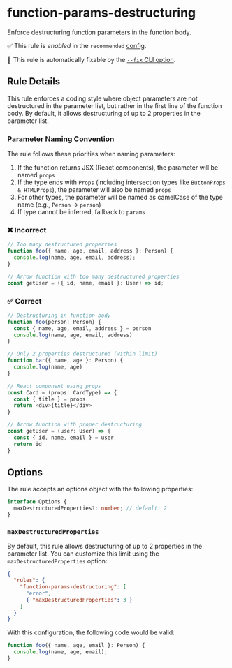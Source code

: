 # function-params-destructuring

Enforce destructuring function parameters in the function body.

✅ This rule is _enabled_ in the `recommended` [config](https://github.com/ximagine-ai/eslint-plugin#configs).

🔧 This rule is automatically fixable by the [`--fix` CLI option](https://eslint.org/docs/latest/user-guide/command-line-interface#--fix).

<!-- end auto-generated rule header -->
<!-- Do not manually modify this header. Run: `pnpm run gen:docs` -->

## Rule Details

This rule enforces a coding style where object parameters are not destructured in the parameter list, but rather in the first line of the function body. By default, it allows destructuring of up to 2 properties in the parameter list.

### Parameter Naming Convention

The rule follows these priorities when naming parameters:

1. If the function returns JSX (React components), the parameter will be named `props`
2. If the type ends with `Props` (including intersection types like `ButtonProps & HTMLProps`), the parameter will also be named `props`
3. For other types, the parameter will be named as camelCase of the type name (e.g., `Person` -> `person`)
4. If type cannot be inferred, fallback to `params`

### ❌ Incorrect

```ts
// Too many destructured properties
function foo({ name, age, email, address }: Person) {
  console.log(name, age, email, address);
}

// Arrow function with too many destructured properties
const getUser = ({ id, name, email }: User) => id;
```

### ✅ Correct

```ts
// Destructuring in function body
function foo(person: Person) {
  const { name, age, email, address } = person
  console.log(name, age, email, address)
}

// Only 2 properties destructured (within limit)
function bar({ name, age }: Person) {
  console.log(name, age)
}

// React component using props
const Card = (props: CardType) => {
  const { title } = props
  return <div>{title}</div>
}

// Arrow function with proper destructuring
const getUser = (user: User) => {
  const { id, name, email } = user
  return id
}
```

## Options

The rule accepts an options object with the following properties:

```ts
interface Options {
  maxDestructuredProperties?: number; // default: 2
}
```

### `maxDestructuredProperties`

By default, this rule allows destructuring of up to 2 properties in the parameter list. You can customize this limit using the `maxDestructuredProperties` option:

```json
{
  "rules": {
    "function-params-destructuring": [
      "error",
      { "maxDestructuredProperties": 3 }
    ]
  }
}
```

With this configuration, the following code would be valid:

```ts
function foo({ name, age, email }: Person) {
  console.log(name, age, email);
}
```
